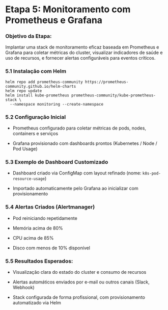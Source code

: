 # Etapa 5: Monitoramento com Prometheus e Grafana

### Objetivo da Etapa:

Implantar uma stack de monitoramento eficaz baseada em Prometheus e Grafana para coletar métricas do cluster, visualizar indicadores de saúde e uso de recursos, e fornecer alertas configuráveis para eventos críticos.

### 5.1 Instalação com Helm

```
helm repo add prometheus-community https://prometheus-community.github.io/helm-charts
helm repo update
helm install kube-prometheus prometheus-community/kube-prometheus-stack \
  --namespace monitoring --create-namespace
```

### 5.2 Configuração Inicial

- Prometheus configurado para coletar métricas de pods, nodes, containers e serviços
    
- Grafana provisionado com dashboards prontos (Kubernetes / Node / Pod Usage)
    

### 5.3 Exemplo de Dashboard Customizado

- Dashboard criado via ConfigMap com layout refinado (nome: `k8s-pod-resource-usage`)
    
- Importado automaticamente pelo Grafana ao inicializar com provisionamento
    

### 5.4 Alertas Criados (Alertmanager)

- Pod reiniciando repetidamente
    
- Memória acima de 80%
    
- CPU acima de 85%
    
- Disco com menos de 10% disponível
    

### 5.5 Resultados Esperados:

- Visualização clara do estado do cluster e consumo de recursos
    
- Alertas automáticos enviados por e-mail ou outros canais (Slack, Webhook)
    
- Stack configurada de forma profissional, com provisionamento automatizado via Helm